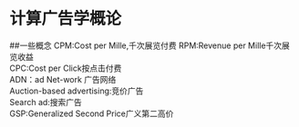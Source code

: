 # 计算广告学概论
##一些概念
CPM:Cost per Mille,千次展览付费 
RPM:Revenue per Mille千次展览收益  
CPC:Cost per Click按点击付费  
ADN：ad Net-work 广告网络   
Auction-based advertising:竞价广告  
Search ad:搜索广告  
GSP:Generalized Second Price广义第二高价  


